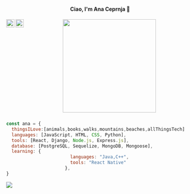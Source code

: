 <h4 align="center"> Ciao, I'm Ana Ceprnja 👋  <h4>
  <a href="https://www.linkedin.com/in/ana-ceprnja/">
  <img align="left" alt="Pawan's Linkdein" width="22px" src="https://cdn.jsdelivr.net/npm/simple-icons@v3/icons/linkedin.svg" />
</a>

<a href="https://www.instagram.com/anarnja/">
  <img align="left" alt="Pawan's Instagram" width="22px" src="https://cdn.jsdelivr.net/npm/simple-icons@v3/icons/instagram.svg" />
</a>

<p align="center">
  <img width="250" src="https://media.giphy.com/media/paMlcYxDhmK8WuYHJu/giphy.gif">
</p>










###

```javascript
const ana = {
  thingsILove:[animals,books,walks,mountains,beaches,allThingsTech]
  languages: [JavaScript, HTML, CSS, Python],
  tools: [React, Django, Node.js, Express.js],
  database: [PostgreSQL, Sequelize, MongoDB, Mongoose],
  learning: {
                        languages: "Java,C++",
                        tools: "React Native"
                      },
}
```


<a href="https://github.com/AnaCeprnja">
  <img align="center" src="https://github-readme-stats.vercel.app/api/top-langs/?username=anaceprnja&theme=light&hide_langs_below=1" />
</a>


<div align="center">

</div>
